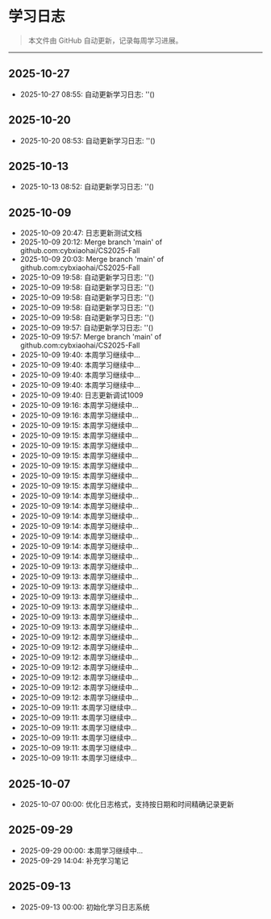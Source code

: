 # 学习日志

> 本文件由 GitHub 自动更新，记录每周学习进展。

---

## 2025-10-27
- 2025-10-27 08:55: 自动更新学习日志: ''()

## 2025-10-20
- 2025-10-20 08:53: 自动更新学习日志: ''()

## 2025-10-13
- 2025-10-13 08:52: 自动更新学习日志: ''()

## 2025-10-09
- 2025-10-09 20:47: 日志更新测试文档
- 2025-10-09 20:12: Merge branch 'main' of github.com:cybxiaohai/CS2025-Fall
- 2025-10-09 20:03: Merge branch 'main' of github.com:cybxiaohai/CS2025-Fall
- 2025-10-09 19:58: 自动更新学习日志: ''()
- 2025-10-09 19:58: 自动更新学习日志: ''()
- 2025-10-09 19:58: 自动更新学习日志: ''()
- 2025-10-09 19:58: 自动更新学习日志: ''()
- 2025-10-09 19:58: 自动更新学习日志: ''()
- 2025-10-09 19:57: 自动更新学习日志: ''()
- 2025-10-09 19:57: Merge branch 'main' of github.com:cybxiaohai/CS2025-Fall
- 2025-10-09 19:40: 本周学习继续中...
- 2025-10-09 19:40: 本周学习继续中...
- 2025-10-09 19:40: 本周学习继续中...
- 2025-10-09 19:40: 本周学习继续中...
- 2025-10-09 19:40: 日志更新调试1009
- 2025-10-09 19:16: 本周学习继续中...
- 2025-10-09 19:16: 本周学习继续中...
- 2025-10-09 19:15: 本周学习继续中...
- 2025-10-09 19:15: 本周学习继续中...
- 2025-10-09 19:15: 本周学习继续中...
- 2025-10-09 19:15: 本周学习继续中...
- 2025-10-09 19:15: 本周学习继续中...
- 2025-10-09 19:15: 本周学习继续中...
- 2025-10-09 19:15: 本周学习继续中...
- 2025-10-09 19:14: 本周学习继续中...
- 2025-10-09 19:14: 本周学习继续中...
- 2025-10-09 19:14: 本周学习继续中...
- 2025-10-09 19:14: 本周学习继续中...
- 2025-10-09 19:14: 本周学习继续中...
- 2025-10-09 19:14: 本周学习继续中...
- 2025-10-09 19:14: 本周学习继续中...
- 2025-10-09 19:13: 本周学习继续中...
- 2025-10-09 19:13: 本周学习继续中...
- 2025-10-09 19:13: 本周学习继续中...
- 2025-10-09 19:13: 本周学习继续中...
- 2025-10-09 19:13: 本周学习继续中...
- 2025-10-09 19:13: 本周学习继续中...
- 2025-10-09 19:13: 本周学习继续中...
- 2025-10-09 19:12: 本周学习继续中...
- 2025-10-09 19:12: 本周学习继续中...
- 2025-10-09 19:12: 本周学习继续中...
- 2025-10-09 19:12: 本周学习继续中...
- 2025-10-09 19:12: 本周学习继续中...
- 2025-10-09 19:12: 本周学习继续中...
- 2025-10-09 19:12: 本周学习继续中...
- 2025-10-09 19:11: 本周学习继续中...
- 2025-10-09 19:11: 本周学习继续中...
- 2025-10-09 19:11: 本周学习继续中...
- 2025-10-09 19:11: 本周学习继续中...
- 2025-10-09 19:11: 本周学习继续中...
- 2025-10-09 19:11: 本周学习继续中...

## 2025-10-07

- 2025-10-07 00:00: 优化日志格式，支持按日期和时间精确记录更新

## 2025-09-29

- 2025-09-29 00:00: 本周学习继续中...
- 2025-09-29 14:04: 补充学习笔记

## 2025-09-13

- 2025-09-13 00:00: 初始化学习日志系统
